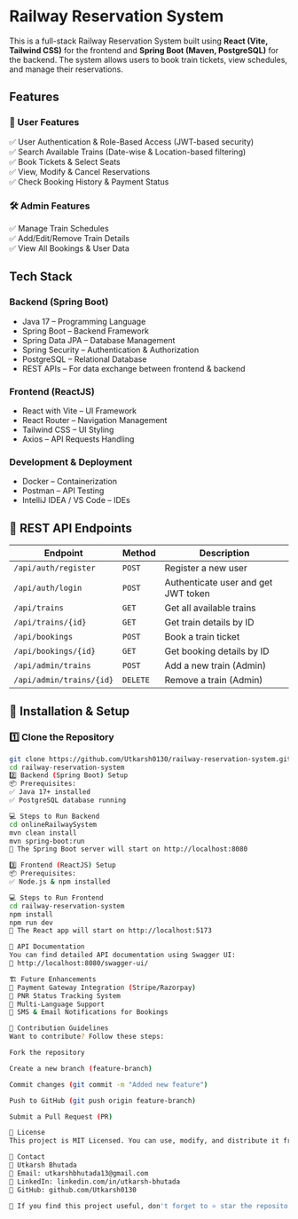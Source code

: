# Railway Reservation System

This is a full-stack Railway Reservation System built using **React (Vite, Tailwind CSS)** for the frontend and **Spring Boot (Maven, PostgreSQL)** for the backend. The system allows users to book train tickets, view schedules, and manage their reservations.

## Features
### 👤 User Features
✅ User Authentication & Role-Based Access (JWT-based security)  
✅ Search Available Trains (Date-wise & Location-based filtering)  
✅ Book Tickets & Select Seats  
✅ View, Modify & Cancel Reservations  
✅ Check Booking History & Payment Status  

### 🛠️ Admin Features
✅ Manage Train Schedules  
✅ Add/Edit/Remove Train Details  
✅ View All Bookings & User Data  

## Tech Stack
### Backend (Spring Boot)
- Java 17 – Programming Language
- Spring Boot – Backend Framework
- Spring Data JPA – Database Management
- Spring Security – Authentication & Authorization
- PostgreSQL – Relational Database
- REST APIs – For data exchange between frontend & backend

### Frontend (ReactJS)
- React with Vite – UI Framework
- React Router – Navigation Management
- Tailwind CSS – UI Styling
- Axios – API Requests Handling

### Development & Deployment
- Docker – Containerization
- Postman – API Testing
- IntelliJ IDEA / VS Code – IDEs

## 🔗 REST API Endpoints
| Endpoint | Method | Description |
|----------|--------|-------------|
| `/api/auth/register` | `POST` | Register a new user |
| `/api/auth/login` | `POST` | Authenticate user and get JWT token |
| `/api/trains` | `GET` | Get all available trains |
| `/api/trains/{id}` | `GET` | Get train details by ID |
| `/api/bookings` | `POST` | Book a train ticket |
| `/api/bookings/{id}` | `GET` | Get booking details by ID |
| `/api/admin/trains` | `POST` | Add a new train (Admin) |
| `/api/admin/trains/{id}` | `DELETE` | Remove a train (Admin) |

## 🚀 Installation & Setup
### 1️⃣ Clone the Repository
```sh
git clone https://github.com/Utkarsh0130/railway-reservation-system.git
cd railway-reservation-system
2️⃣ Backend (Spring Boot) Setup
📦 Prerequisites:
✅ Java 17+ installed
✅ PostgreSQL database running

💻 Steps to Run Backend
cd onlineRailwaySystem
mvn clean install
mvn spring-boot:run
🔹 The Spring Boot server will start on http://localhost:8080

3️⃣ Frontend (ReactJS) Setup
📦 Prerequisites:
✅ Node.js & npm installed

💻 Steps to Run Frontend
cd railway-reservation-system
npm install
npm run dev
🔹 The React app will start on http://localhost:5173

🔗 API Documentation
You can find detailed API documentation using Swagger UI:
📌 http://localhost:8080/swagger-ui/

🏗️ Future Enhancements
📌 Payment Gateway Integration (Stripe/Razorpay)
📌 PNR Status Tracking System
📌 Multi-Language Support
📌 SMS & Email Notifications for Bookings

🤝 Contribution Guidelines
Want to contribute? Follow these steps:

Fork the repository

Create a new branch (feature-branch)

Commit changes (git commit -m "Added new feature")

Push to GitHub (git push origin feature-branch)

Submit a Pull Request (PR)

📝 License
This project is MIT Licensed. You can use, modify, and distribute it freely.

📩 Contact
👤 Utkarsh Bhutada
📧 Email: utkarshbhutada13@gmail.com
🔗 LinkedIn: linkedin.com/in/utkarsh-bhutada
📂 GitHub: github.com/Utkarsh0130

🚀 If you find this project useful, don't forget to ⭐ star the repository! ⭐
